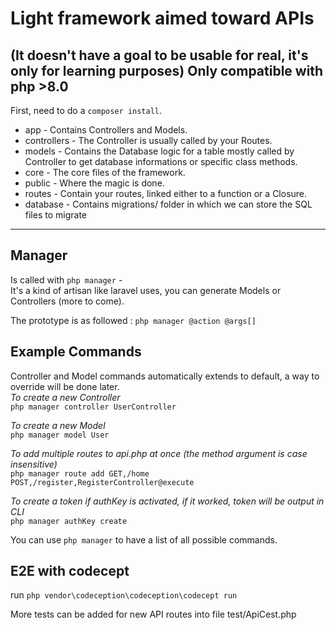 # Light framework aimed toward APIs
(It doesn't have a goal to be usable for real, it's only for learning purposes)
Only compatible with php >8.0
-
First, need to do a `composer install`.
- app - Contains Controllers and Models.
- controllers - The Controller is usually called by your Routes.
- models - Contains the Database logic for a table mostly called by Controller to get database informations or specific class methods.
- core - The core files of the framework.
- public - Where the magic is done.
- routes - Contain your routes, linked either to a function or a Closure.
- database - Contains migrations/ folder in which we can store the SQL files to migrate
------------
Manager
-
Is called with `php manager` -<br>
It's a kind of artisan like laravel uses, you can generate Models or Controllers (more to come).

The prototype is as followed :
`php manager @action @args[]`

Example Commands
-
Controller and Model commands automatically extends to default, a way to override will be done later.
<br>
*To create a new Controller*<br>
`php manager controller UserController`

*To create a new Model*<br>
`php manager model User`

*To add multiple routes to api.php at once (the method argument is case insensitive)*<br>
`php manager route add GET,/home POST,/register,RegisterController@execute`

*To create a token if authKey is activated, if it worked, token will be output in CLI*<br>
`php manager authKey create`

You can use `php manager` to have a list of all possible commands.

E2E with codecept
-
run `php vendor\codeception\codeception\codecept run`

More tests can be added for new API routes into file test/ApiCest.php
